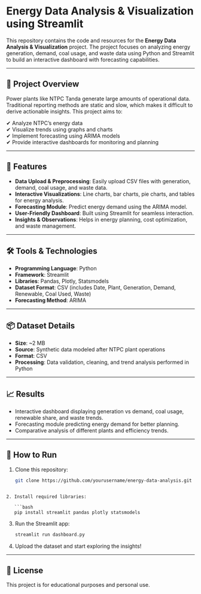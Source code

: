 # Energy Data Analysis & Visualization using Streamlit

This repository contains the code and resources for the **Energy Data Analysis & Visualization** project. The project focuses on analyzing energy generation, demand, coal usage, and waste data using Python and Streamlit to build an interactive dashboard with forecasting capabilities.

---

## 📌 Project Overview

Power plants like NTPC Tanda generate large amounts of operational data. Traditional reporting methods are static and slow, which makes it difficult to derive actionable insights. This project aims to:

✔ Analyze NTPC’s energy data  
✔ Visualize trends using graphs and charts  
✔ Implement forecasting using ARIMA models  
✔ Provide interactive dashboards for monitoring and planning

---

## 📂 Features

- **Data Upload & Preprocessing**: Easily upload CSV files with generation, demand, coal usage, and waste data.
- **Interactive Visualizations**: Line charts, bar charts, pie charts, and tables for energy analysis.
- **Forecasting Module**: Predict energy demand using the ARIMA model.
- **User-Friendly Dashboard**: Built using Streamlit for seamless interaction.
- **Insights & Observations**: Helps in energy planning, cost optimization, and waste management.

---

## 🛠 Tools & Technologies

- **Programming Language**: Python  
- **Framework**: Streamlit  
- **Libraries**: Pandas, Plotly, Statsmodels  
- **Dataset Format**: CSV (includes Date, Plant, Generation, Demand, Renewable, Coal Used, Waste)  
- **Forecasting Method**: ARIMA

---

## 📦 Dataset Details

- **Size**: ~2 MB  
- **Source**: Synthetic data modeled after NTPC plant operations  
- **Format**: CSV  
- **Processing**: Data validation, cleaning, and trend analysis performed in Python

---

## 📈 Results

- Interactive dashboard displaying generation vs demand, coal usage, renewable share, and waste trends.
- Forecasting module predicting energy demand for better planning.
- Comparative analysis of different plants and efficiency trends.

---

## 📂 How to Run

1. Clone this repository:
   ```bash
   git clone https://github.com/yourusername/energy-data-analysis.git
```

2. Install required libraries:

   ```bash
   pip install streamlit pandas plotly statsmodels
   ```
3. Run the Streamlit app:

   ```bash
   streamlit run dashboard.py
   ```
4. Upload the dataset and start exploring the insights!

---

## 📄 License

This project is for educational purposes and personal use.
